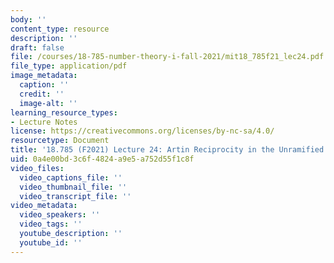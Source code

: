```yaml
---
body: ''
content_type: resource
description: ''
draft: false
file: /courses/18-785-number-theory-i-fall-2021/mit18_785f21_lec24.pdf
file_type: application/pdf
image_metadata:
  caption: ''
  credit: ''
  image-alt: ''
learning_resource_types:
- Lecture Notes
license: https://creativecommons.org/licenses/by-nc-sa/4.0/
resourcetype: Document
title: '18.785 (F2021) Lecture 24: Artin Reciprocity in the Unramified Case'
uid: 0a4e00bd-3c6f-4824-a9e5-a752d55f1c8f
video_files:
  video_captions_file: ''
  video_thumbnail_file: ''
  video_transcript_file: ''
video_metadata:
  video_speakers: ''
  video_tags: ''
  youtube_description: ''
  youtube_id: ''
---
```

